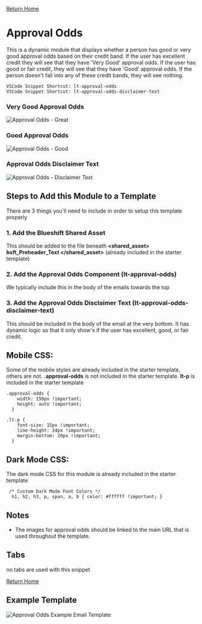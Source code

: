 
[Return Home](index.md)

# Approval Odds 
This is a dynamic module that displays whether a person has good or very good approval odds based on their credit band. If the user has excellent credit they will see that they have 'Very Good' approval odds.  If the user has good or fair credit, they will see that they have 'Good' approval odds. If the person doesn't fall into any of these credit bands, they will see nothing.
```
VSCode Snippet Shortcut: lt-approval-odds
VSCode Snippet Shortcut: lt-approval-odds-disclaimer-text
```
### Very Good Approval Odds
![Approval Odds - Great](https://s3.amazonaws.com/marketing.lendingtree.com/email/module-library/lt-approval-odds-great.png)

### Good Approval Odds
![Approval Odds - Good](https://s3.amazonaws.com/marketing.lendingtree.com/email/module-library/lt-approval-odds-good.png)

### Approval Odds Disclaimer Text
![Approval Odds - Disclaimer Text](https://s3.amazonaws.com/marketing.lendingtree.com/email/module-library/lt-approval-odds-disclaimer-text.png)


## Steps to Add this Module to a Template
There are 3 things you'll need to include in order to setup this template properly

### 1. Add the Blueshift Shared Asset
This should be added to the file beneath **<shared_asset> bsft_Preheader_Text </shared_asset>** (already included in the starter template)

### 2. Add the Approval Odds Component (lt-approval-odds)
We typically include this in the body of the emails towards the top

### 3. Add the Approval Odds Disclaimer Text (lt-approval-odds-disclaimer-text)
This should be included in the body of the email at the very bottom. It has dynamic logic so that it only show's if the user has excellent, good, or fair credit.

## Mobile CSS:
Some of the mobile styles are already included in the starter template, others are not. **.approval-odds** is not included in the starter template. **lt-p** is included in the starter template
```
.approval-odds {
    width: 150px !important;
    height: auto !important;
  }
  
.lt-p {
    font-size: 15px !important;
    line-height: 24px !important;
    margin-bottom: 20px !important;
  }
```

## Dark Mode CSS:
The dark mode CSS for this module is already included in the starter template
```
 /* Custom Dark Mode Font Colors */
  h1, h2, h3, p, span, a, b { color: #ffffff !important; }
```

## Notes
- The images for approval odds should be linked to the main URL that is used throughout the template.

## Tabs
no tabs are used with this snippet

[Return Home](index.md)

## Example Template
![Approval Odds Example Email Template](https://s3.amazonaws.com/marketing.lendingtree.com/email/module-library/lt-approval-odds-example.png)
